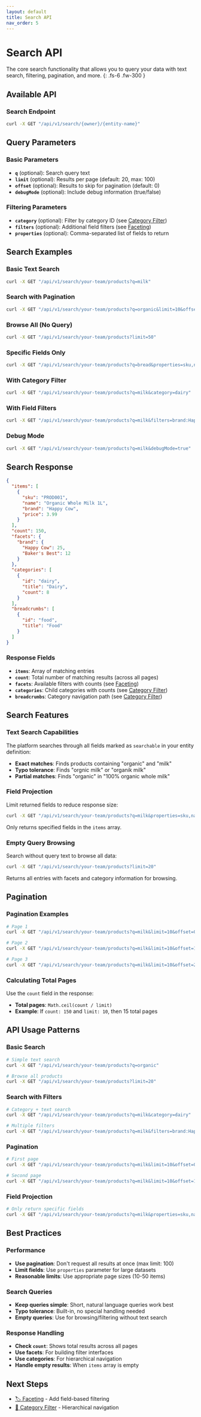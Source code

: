 ```yaml
---
layout: default
title: Search API
nav_order: 5
---
```


# Search API

The core search functionality that allows you to query your data with text search, filtering, pagination, and more.
{: .fs-6 .fw-300 }

## Available API

### Search Endpoint
```bash
curl -X GET "/api/v1/search/{owner}/{entity-name}"
```

## Query Parameters

### Basic Parameters
- **`q`** (optional): Search query text
- **`limit`** (optional): Results per page (default: 20, max: 100)
- **`offset`** (optional): Results to skip for pagination (default: 0)
- **`debugMode`** (optional): Include debug information (true/false)

### Filtering Parameters
- **`category`** (optional): Filter by category ID (see [Category Filter](category-filter.md))
- **`filters`** (optional): Additional field filters (see [Faceting](faceting.md))
- **`properties`** (optional): Comma-separated list of fields to return

## Search Examples

### Basic Text Search
```bash
curl -X GET "/api/v1/search/your-team/products?q=milk"
```

### Search with Pagination
```bash
curl -X GET "/api/v1/search/your-team/products?q=organic&limit=10&offset=20"
```

### Browse All (No Query)
```bash
curl -X GET "/api/v1/search/your-team/products?limit=50"
```

### Specific Fields Only
```bash
curl -X GET "/api/v1/search/your-team/products?q=bread&properties=sku,name,price"
```

### With Category Filter
```bash
curl -X GET "/api/v1/search/your-team/products?q=milk&category=dairy"
```

### With Field Filters
```bash
curl -X GET "/api/v1/search/your-team/products?q=milk&filters=brand:Happy Cow;inStock:true"
```

### Debug Mode
```bash
curl -X GET "/api/v1/search/your-team/products?q=milk&debugMode=true"
```

## Search Response

```json
{
  "items": [
    {
      "sku": "PROD001",
      "name": "Organic Whole Milk 1L",
      "brand": "Happy Cow",
      "price": 3.99
    }
  ],
  "count": 150,
  "facets": {
    "brand": {
      "Happy Cow": 25,
      "Baker's Best": 12
    }
  },
  "categories": [
    {
      "id": "dairy",
      "title": "Dairy",
      "count": 8
    }
  ],
  "breadcrumbs": [
    {
      "id": "food",
      "title": "Food"
    }
  ]
}
```

### Response Fields
- **`items`**: Array of matching entries
- **`count`**: Total number of matching results (across all pages)
- **`facets`**: Available filters with counts (see [Faceting](faceting.md))
- **`categories`**: Child categories with counts (see [Category Filter](category-filter.md))
- **`breadcrumbs`**: Category navigation path (see [Category Filter](category-filter.md))

## Search Features

### Text Search Capabilities
The platform searches through all fields marked as `searchable` in your entity definition:

- **Exact matches**: Finds products containing "organic" and "milk"
- **Typo tolerance**: Finds "orgnic milk" or "organik milk" 
- **Partial matches**: Finds "organic" in "100% organic whole milk"

### Field Projection
Limit returned fields to reduce response size:

```bash
curl -X GET "/api/v1/search/your-team/products?q=milk&properties=sku,name,price"
```

Only returns specified fields in the `items` array.

### Empty Query Browsing
Search without query text to browse all data:

```bash
curl -X GET "/api/v1/search/your-team/products?limit=20"
```

Returns all entries with facets and category information for browsing.

## Pagination

### Pagination Examples
```bash
# Page 1
curl -X GET "/api/v1/search/your-team/products?q=milk&limit=10&offset=0"

# Page 2
curl -X GET "/api/v1/search/your-team/products?q=milk&limit=10&offset=10"

# Page 3
curl -X GET "/api/v1/search/your-team/products?q=milk&limit=10&offset=20"
```

### Calculating Total Pages
Use the `count` field in the response:
- **Total pages**: `Math.ceil(count / limit)`
- **Example**: If `count: 150` and `limit: 10`, then 15 total pages

## API Usage Patterns

### Basic Search
```bash
# Simple text search
curl -X GET "/api/v1/search/your-team/products?q=organic"

# Browse all products
curl -X GET "/api/v1/search/your-team/products?limit=20"
```

### Search with Filters
```bash
# Category + text search
curl -X GET "/api/v1/search/your-team/products?q=milk&category=dairy"

# Multiple filters
curl -X GET "/api/v1/search/your-team/products?q=milk&filters=brand:Happy Cow;inStock:true"
```

### Pagination
```bash
# First page
curl -X GET "/api/v1/search/your-team/products?q=milk&limit=10&offset=0"

# Second page  
curl -X GET "/api/v1/search/your-team/products?q=milk&limit=10&offset=10"
```

### Field Projection
```bash
# Only return specific fields
curl -X GET "/api/v1/search/your-team/products?q=milk&properties=sku,name,price"
```

## Best Practices

### Performance
- **Use pagination**: Don't request all results at once (max limit: 100)
- **Limit fields**: Use `properties` parameter for large datasets
- **Reasonable limits**: Use appropriate page sizes (10-50 items)

### Search Queries
- **Keep queries simple**: Short, natural language queries work best
- **Typo tolerance**: Built-in, no special handling needed
- **Empty queries**: Use for browsing/filtering without text search

### Response Handling
- **Check `count`**: Shows total results across all pages
- **Use facets**: For building filter interfaces
- **Use categories**: For hierarchical navigation
- **Handle empty results**: When `items` array is empty

## Next Steps

- [🏷️ Faceting](faceting.md) - Add field-based filtering
- [📂 Category Filter](category-filter.md) - Hierarchical navigation